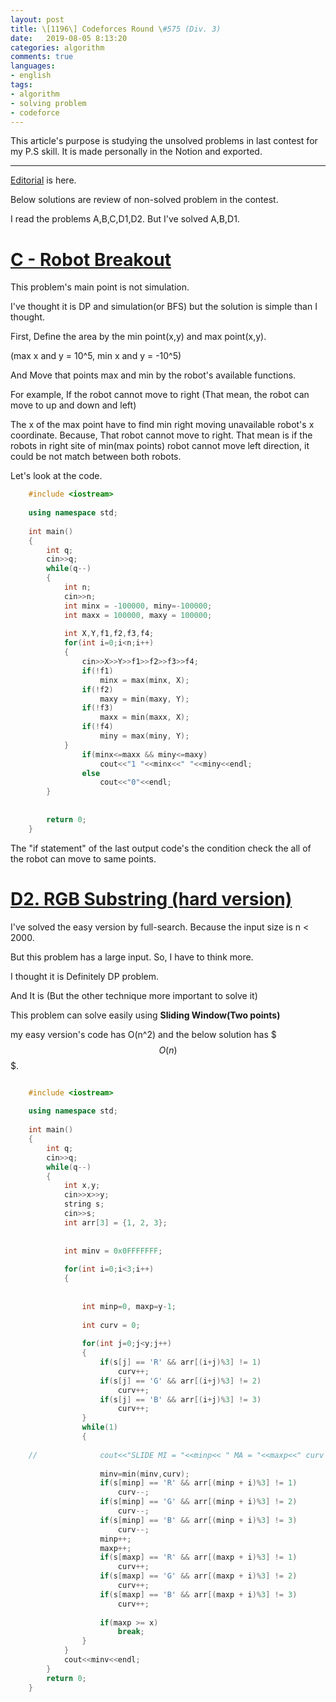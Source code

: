 ```yaml
---
layout: post
title: \[1196\] Codeforces Round \#575 (Div. 3)
date:   2019-08-05 8:13:20
categories: algorithm
comments: true
languages:
- english
tags:
- algorithm
- solving problem
- codeforce
---
```


This article's purpose is studying the unsolved problems in last contest for my P.S skill.
It is made personally in the Notion and exported.

------

[Editorial](https://codeforces.com/blog/entry/68642) is here.

Below solutions are review of non-solved problem in the contest.

I read the problems A,B,C,D1,D2. But I've solved A,B,D1.

# [C - Robot Breakout](https://codeforces.com/contest/1196/problem/C)

This problem's main point is not simulation.

I've thought it is DP and simulation(or BFS) but the solution is simple than I thought.

First, Define the area by the min point(x,y) and max point(x,y).

(max x and y = 10^5, min x and y = -10^5)

And Move that points max and min by the robot's available functions.

For example, If the robot cannot move to right (That mean, the robot can move to up and down and left)

The x of the max point have to find min right moving unavailable robot's x coordinate. Because, That robot cannot move to right. That mean is if the robots in right site of min(max points) robot cannot move left direction, it could be not match between both robots.

Let's look at the code.

```c++
    #include <iostream>
    
    using namespace std;
    
    int main()
    {
    	int q;
    	cin>>q;
    	while(q--)
    	{
    		int n;
    		cin>>n;
    		int minx = -100000, miny=-100000;
    		int maxx = 100000, maxy = 100000;
    
    		int X,Y,f1,f2,f3,f4;
    		for(int i=0;i<n;i++)
    		{
    			cin>>X>>Y>>f1>>f2>>f3>>f4;
    			if(!f1)
    				minx = max(minx, X);
    			if(!f2)
    				maxy = min(maxy, Y);
    			if(!f3) 
    				maxx = min(maxx, X);
    			if(!f4)
    				miny = max(miny, Y);
    		}
    			if(minx<=maxx && miny<=maxy)
    				cout<<"1 "<<minx<<" "<<miny<<endl;
    			else
    				cout<<"0"<<endl;		
    	}
    
    
    	return 0;
    } 
```
The "if statement" of the last output code's the condition check the all of the robot can move to same points.

# [D2. RGB Substring (hard version)](https://codeforces.com/contest/1196/problem/D2)

I've solved the easy version by full-search. Because the input size is n < 2000.

But this problem has a large input. So, I have to think more.

I thought it is Definitely DP problem.

And It is (But the other technique more important to solve it)

This problem can solve easily using **Sliding Window(Two points)**

my easy version's code has O(n^2) and the below solution has $$$O(n)$$$.


```c++

    #include <iostream>
    
    using namespace std;
    
    int main()
    {
    	int q;
    	cin>>q;
    	while(q--)
    	{
    		int x,y;
    		cin>>x>>y;
    		string s;
    		cin>>s;
    		int arr[3] = {1, 2, 3};
    		
    			
    		int minv = 0x0FFFFFFF;
    
    		for(int i=0;i<3;i++)
    		{
    
    
    			int minp=0, maxp=y-1;
    			
    			int curv = 0;	
    			
    			for(int j=0;j<y;j++)
    			{
    				if(s[j] == 'R' && arr[(i+j)%3] != 1)
    					curv++;
    				if(s[j] == 'G' && arr[(i+j)%3] != 2)
    					curv++;
    				if(s[j] == 'B' && arr[(i+j)%3] != 3)
    					curv++;
    			}
    			while(1)
    			{
    
    //				cout<<"SLIDE MI = "<<minp<< " MA = "<<maxp<<" curv = "<<curv<<endl;
    				
    				minv=min(minv,curv);
    				if(s[minp] == 'R' && arr[(minp + i)%3] != 1)
    					curv--;	
    				if(s[minp] == 'G' && arr[(minp + i)%3] != 2)
    					curv--;	
    				if(s[minp] == 'B' && arr[(minp + i)%3] != 3)
    					curv--;
    				minp++;
    				maxp++;
    				if(s[maxp] == 'R' && arr[(maxp + i)%3] != 1)
    					curv++;
    				if(s[maxp] == 'G' && arr[(maxp + i)%3] != 2)
    					curv++;
    				if(s[maxp] == 'B' && arr[(maxp + i)%3] != 3)
    					curv++;
    
    				if(maxp >= x)
    					break;	
    			}	
    		}
    		cout<<minv<<endl;
    	}
    	return 0;
    }

```